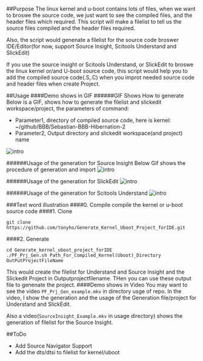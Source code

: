 ##Purpose
The linux kernel and u-boot contains lots of files, when we want to broswe the source code, we just want to see the compiled files, and the header files which required.
This script will make a filelist to tell us the source files compiled and the header files required. 

Also, the script would genenate a filelist for the source code broswer IDE/Editor(for now, support Source Insight, Scitools Understand and SlickEdit)

If you use the source insight or Scitools Understand, or SlickEdit to broswe the linux kernel or/and U-boot source code, this script would help you to add the compiled source code(.S,.C) when you improt needed source code and header files when create Project.

##Usage
####Demo shows in GIF
######GIF Shows How to generate
Below is a GIF, shows how to generate the filelist and slickedit workspace/project, the parameters of command:

-   Parameter1, directory of compiled source code, here is kernel: ~/github/BBB/Sebastian-BBB-Hibernation-2 
-   Parameter2, Output directory and slickedit workspace(and project) name

![intro](https://raw.githubusercontent.com/tonyho/Generate_Kernel_Uboot_Project_forIDE/master/usage/GenProjectFilelist.gif?raw=true "Generation of filelist")

######Usage of the generation for Source Insight
Below Gif shows the procedure of generation and import
![intro](https://raw.githubusercontent.com/tonyho/Generate_Kernel_Uboot_Project_forIDE/master/usage/SourceInsight_show.gif?raw=true "Slickedit demo")

######Usage of the generation for SlickEdit
![intro](https://raw.githubusercontent.com/tonyho/Generate_Kernel_Uboot_Project_forIDE/master/usage/SlickEdit_show.gif?raw=true "Slickedit demo")

######Usage of the generation for Scitools Understand
![intro](https://raw.githubusercontent.com/tonyho/Generate_Kernel_Uboot_Project_forIDE/master/usage/Understand_show.gif?raw=true "Slickedit demo")

###Text word illustration
####0. Compile
compile the kernel or u-boot source code
####1. Clone

    git clone https://github.com/tonyho/Generate_Kernel_Uboot_Project_forIDE.git
####2. Generate
    
    cd Generate_kernel_uboot_project_forIDE
    ./PF_Prj_Gen.sh Path_For_Compiled_Kernel(Uboot)_Directory OutPutProjectFileName

This would create the filelist for Understand and Source Insight and the Slickedit Project in Outputprojectfilename. THen you can use these output file to genenate the project.
####Demo shows in Video
You may want to see the video `PF_Prj_Gen_example.mkv` in directory usge of repo.
In the video, I show the generation and the usage of the Generation file/project for Understand and SlickEdit.

Also a video(`SourceInsight_Example.mkv` in usage directory) shows the generation of filelist for the Source Insight.

##ToDo
-   Add Source Navigator Support
-   Add the dts/dtsi to filelist for kernel/uboot
